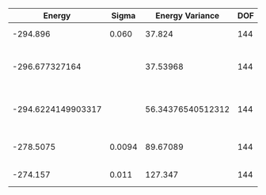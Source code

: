 | Energy             | Sigma  | Energy Variance   | DOF | Einf | Method                       | Reference |
|--------------------|--------|-------------------|-----|------|------------------------------|-----------|
| -294.896           | 0.060  | 37.824            | 144 | 0    | 2D Gated RNN                 | [paper](https://arxiv.org/abs/2207.14314) [code](https://github.com/mhibatallah/RNNWavefunctions) |
| -296.677327164     |        | 37.53968          | 144 | 0    | DMRG (Bond dimension = 3000) | [code](https://github.com/varbench/methods/blob/main/programs/dmrg_itensor_cpp/dmrg_triangular_heisenberg_12x12.cc) |
| -294.6224149903317 |        | 56.34376540512312 | 144 | 0    | DMRG (bond dimension = 1024) | [code](https://github.com/varbench/methods/blob/main/scripts/Heisenberg/triangular_144_O/dmrg.sh) |
| -278.5075          | 0.0094 | 89.67089          | 144 | 0    | RBM (alpha = 1)              | [code](https://github.com/varbench/methods/blob/main/scripts/Heisenberg/triangular_144_O/vmc_rbm.sh) |
| -274.157           | 0.011  | 127.347           | 144 | 0    | Jastrow baseline             | [code](https://github.com/varbench/methods/blob/main/scripts/Heisenberg/triangular_144_O/vmc_jastrow.sh) |
